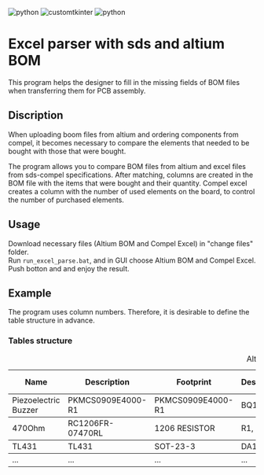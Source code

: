 ![python](https://img.shields.io/badge/python-3.11.3-blue)
![customtkinter](https://img.shields.io/badge/customtkinter-5.2.0-blue)
![python](https://img.shields.io/badge/mypy-1.4.1-blue)


# Excel parser with sds and altium BOM
This program helps the designer to fill in the missing fields of BOM files when transferring them for PCB assembly.

## Discription
When uploading boom files from altium and ordering components from compel, it becomes necessary to compare the elements that needed to be bought with those that were bought.

The program allows you to compare BOM files from altium and excel files from sds-compel specifications. After matching, columns are created in the BOM file with the items that were bought and their quantity. Compel excel creates a column with the number of used elements on the board, to control the number of purchased elements.

## Usage
Download necessary files (Altium BOM and Compel Excel) in "change files" folder.<br>
Run `run_excel_parse.bat`, and in GUI choose Altium BOM and Compel Excel. Push botton and and enjoy the result.

## Example
The program uses column numbers. Therefore, it is desirable to define the table structure in advance.
### Tables structure
<table>
  <caption>Altium BOM</caption>
  <thead>
    <tr>
      <th scope="col">Name</th>
      <th scope="col">Description</th>
      <th scope="col">Footprint</th>
      <th scope="col">Designator</th>
      <th scope="col">Quantity</th>
      <th scope="col"><i>Название/закуплено</i></th>
      <th scope="col"><i>Количество</i></th>
      <th scope="col"><i>Примечание</i></th>
    </tr>
  </thead>
  <tbody align=left>
    <tr>
      <td>Piezoelectric Buzzer</td>
      <td>PKMCS0909E4000-R1</td>
      <td>PKMCS0909E4000-R1</td>
      <td>BQ1</td>
      <td>1</td>
      <td>PKMCS0909E4000-R1</td>
      <td>25</td>
      <td></td>
    </tr>
  </tbody>
    <tbody>
    <tr>
      <td>470Ohm</td>
      <td>RC1206FR-07470RL</td>
      <td>1206 RESISTOR</td>
      <td>R1, R2, R3</td>
      <td>3</td>
      <td>CR-06FL7--470R</td>
      <td>70</td>
      <td></td>
    </tr>
  </tbody>
    <tbody>
    <tr>
      <td>TL431</td>
      <td>TL431</td>
      <td>SOT-23-3</td>
      <td>DA1</td>
      <td>1</td>
      <td>RS431AYSF3</td>
      <td>25</td>
      <td></td>
    </tr>
  </tbody>
    </tbody>
    <tbody>
    <tr>
      <td>...</td>
      <td>...</td>
      <td>...</td>
      <td>...</td>
      <td>...</td>
      <td>...</td>
      <td>...</td>
      <td>...</td>
    </tr>
  </tbody>
</table>
